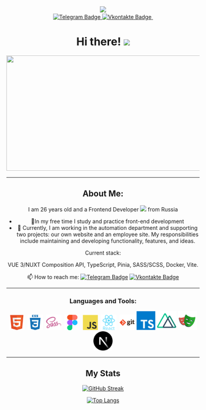 

<div id="header" align="center">
    <img src="https://media.giphy.com/media/v1.Y2lkPTc5MGI3NjExejllYTI0bmZpdHN4NHh4cmM5dHFiaTN0ZHJ6dXVmN2owMDFieDFtNiZlcD12MV9pbnRlcm5hbF9naWZfYnlfaWQmY3Q9cw/M9gbBd9nbDrOTu1Mqx/giphy.gif" width="100">
    
</div>
<div align="center" id="badges">
  <a href="https://t.me/AndronChb">
    <img src="https://img.shields.io/badge/Telegram-blue?logo=Telegram&logoColor=white/t.me/AndronChb" alt="Telegram Badge"/>
  </a>
  <a href="https://vk.com/darksidos67">
    <img src="https://img.shields.io/badge/vkontakte-blue?logo=vk&logoColor=white" alt="Vkontakte Badge"/>
  </a>
    <img  src ="https://komarev.com/ghpvc/?username=andreychabanyuk&style=flat=square&color=blue" alt=""/>
    <h1>
    Hi there! 
  <img src="https://media.giphy.com/media/hvRJCLFzcasrR4ia7z/giphy.gif" width="30px"/>
</h1>
<div align="center">
  <img src="https://media.giphy.com/media/dWesBcTLavkZuG35MI/giphy.gif" width="600" height="300"/>
</div>

---

<h2>About Me:</h2>



I am 26 years old and a Frontend Developer <img src="https://media.giphy.com/media/WUlplcMpOCEmTGBtBW/giphy.gif" width="30"> from Russia

<div >
  
-  🌱In my free time I study and practice front-end development
-  🔭 Currently, I am working in the automation department and supporting two projects: our own website and an employee site. My responsibilities include maintaining and developing functionality, features, and ideas. <br/>

Current stack: <p>VUE 3/NUXT Composition API, TypeScript, Pinia, SASS/SCSS, Docker, Vite.</p>

</div align="left">

📫 How to reach me: [![Telegram Badge](https://img.shields.io/badge/Telegram-blue?logo=Telegram&logoColor=white/t.me/AndronChb)](https://t.me/AndronChb)
[![Vkontakte Badge](https://img.shields.io/badge/vkontakte-blue?logo=vk&logoColor=white)](https://vk.com/darksidos67)

---
<h3>
Languages and Tools:
</h3>

<div>
<img src="https://github.com/devicons/devicon/blob/master/icons/html5/html5-original.svg" title="HTML5" alt="HTML" width="40" height="40"/>&nbsp;
<img src="https://github.com/devicons/devicon/blob/master/icons/css3/css3-plain-wordmark.svg"  title="CSS3" alt="CSS" width="40" height="40"/>&nbsp;
<img src="https://github.com/devicons/devicon/blob/master/icons/sass/sass-original.svg"  title="SASS" alt="SASS" width="40" height="40"/>&nbsp;
<img src="https://github.com/devicons/devicon/blob/master/icons/figma/figma-original.svg"  title="Figma" alt="Figma" width="40" height="40"/>&nbsp;
<img src="https://github.com/devicons/devicon/blob/master/icons/javascript/javascript-original.svg" title="JavaScript" alt="JavaScript" width="40" height="40"/>&nbsp;
<img src="https://github.com/devicons/devicon/blob/master/icons/react/react-original-wordmark.svg" title="React" alt="React" width="40" height="40"/>&nbsp;
<img src="https://github.com/devicons/devicon/blob/master/icons/git/git-original-wordmark.svg" title="Git" **alt="Git" width="40" height="40"/>
<img src="https://github.com/devicons/devicon/blob/master/icons/typescript/typescript-original.svg" title="TypeScript" alt="TypeScript" width="50" height="50"/>
<img src="https://github.com/devicons/devicon/blob/master/icons/nuxtjs/nuxtjs-original.svg" title="NUXTJS" alt="NUXTJS" width="50" height="50"/>
<img src="https://github.com/devicons/devicon/blob/master/icons/playwright/playwright-original.svg" title="PLAYWRIGHT" alt="PLAYWRIGHT" width="50" height="50"/>
<img src="https://github.com/devicons/devicon/blob/master/icons/nextjs/nextjs-original.svg" title="NEXTJS" alt="NEXTJS" width="50" height="50"/>

  
</div>

---

<h2>My Stats</h2>


[![GitHub Streak](https://streak-stats.demolab.com/?user=andreychabanyuk&theme=dark)](https://git.io/streak-stats)



[![Top Langs](https://github-readme-stats.vercel.app/api/top-langs/?username=andreychabanyuk&layout=compact&theme=vision-friendly-dark)](https://github.com/anuraghazra/github-readme-stats)
















<!--
**AndreyChabanyuk/andreychabanyuk** is a ✨ _special_ ✨ repository because its `README.md` (this file) appears on your GitHub profile.

Here are some ideas to get you started:

- 🔭 I’m currently working on ...
- 🌱 I’m currently learning ...
- 👯 I’m looking to collaborate on ...
- 🤔 I’m looking for help with ...
- 💬 Ask me about ...
- 📫 How to reach me: ...
- 😄 Pronouns: ...
- ⚡ Fun fact: ...
-->

